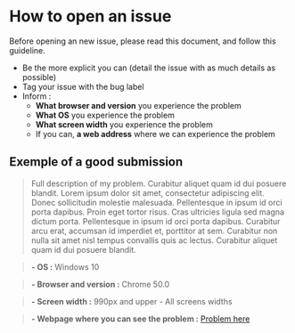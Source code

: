 # How to open an issue

Before opening an new issue, please read this document, and follow this guideline.

* Be the more explicit you can (detail the issue with as much details as possible)
* Tag your issue with the bug label
* Inform :
    * **What browser and version** you experience the problem
    * **What OS** you experience the problem
    * **What screen width** you experience the problem
    * If you can, **a web address** where we can experience the problem



## Exemple of a good submission
> Full description of my problem. Curabitur aliquet quam id dui posuere blandit. Lorem ipsum dolor sit amet, consectetur adipiscing elit. Donec sollicitudin molestie malesuada. Pellentesque in ipsum id orci porta dapibus. Proin eget tortor risus. Cras ultricies ligula sed magna dictum porta. Pellentesque in ipsum id orci porta dapibus. Curabitur arcu erat, accumsan id imperdiet et, porttitor at sem. Curabitur non nulla sit amet nisl tempus convallis quis ac lectus. Curabitur aliquet quam id dui posuere blandit.

> **- OS :** Windows 10

> **- Browser and version :** Chrome 50.0

> **- Screen width :** 990px and upper - All screens widths

> **- Webpage where you can see the problem :** [Problem here](http://chuckcss.io/)
